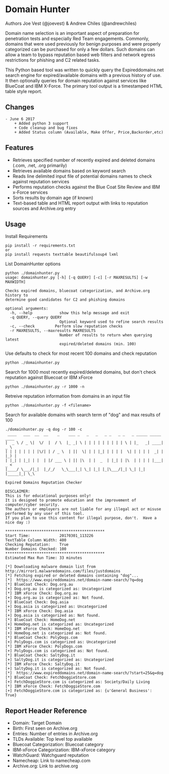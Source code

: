# Domain Hunter

Authors Joe Vest (@joevest) & Andrew Chiles (@andrewchiles)

Domain name selection is an important aspect of preparation for penetration tests and especially Red Team engagements. Commonly, domains that were used previously for benign purposes and were properly categorized can be purchased for only a few dollars. Such domains can allow a team to bypass reputation based web filters and network egress restrictions for phishing and C2 related tasks. 

This Python based tool was written to quickly query the Expireddomains.net search engine for expired/available domains with a previous history of use. It then optionally queries for domain reputation against services like BlueCoat and IBM X-Force. The primary tool output is a timestamped HTML table style report.

## Changes

    - June 6 2017
        + Added python 3 support
        + Code cleanup and bug fixes
        + Added Status column (Available, Make Offer, Price,Backorder,etc)

## Features

- Retrieves specified number of recently expired and deleted domains (.com, .net, .org primarily)
- Retrieves available domains based on keyword search
- Reads line delimited input file of potential domains names to check against reputation services
- Performs reputation checks against the Blue Coat Site Review and IBM x-Force services
- Sorts results by domain age (if known)
- Text-based table and HTML report output with links to reputation sources and Archive.org entry

## Usage

Install Requirements

    pip install -r requirements.txt
    or
    pip install requests texttable beautifulsoup4 lxml

List DomainHunter options
    
    python ./domainhunter.py
    usage: domainhunter.py [-h] [-q QUERY] [-c] [-r MAXRESULTS] [-w MAXWIDTH]

    Checks expired domains, bluecoat categorization, and Archive.org history to
    determine good candidates for C2 and phishing domains

    optional arguments:
      -h, --help            show this help message and exit
      -q QUERY, --query QUERY
                            Optional keyword used to refine search results
      -c, --check         Perform slow reputation checks
      -r MAXRESULTS, --maxresults MAXRESULTS
                            Number of results to return when querying latest
                            expired/deleted domains (min. 100)

Use defaults to check for most recent 100 domains and check reputation
    
    python ./domainhunter.py

Search for 1000 most recently expired/deleted domains, but don't check reputation against Bluecoat or IBM xForce

    python ./domainhunter.py -r 1000 -n

Retreive reputation information from domains in an input file

    python ./domainhunter.py -f <filename>

Search for available domains with search term of "dog" and max results of 100
    
    ./domainhunter.py -q dog -r 100 -c
     ____   ___  __  __    _    ___ _   _   _   _ _   _ _   _ _____ _____ ____
    |  _ \ / _ \|  \/  |  / \  |_ _| \ | | | | | | | | | \ | |_   _| ____|  _ \
    | | | | | | | |\/| | / _ \  | ||  \| | | |_| | | | |  \| | | | |  _| | |_) |
    | |_| | |_| | |  | |/ ___ \ | || |\  | |  _  | |_| | |\  | | | | |___|  _ <
    |____/ \___/|_|  |_/_/   \_\___|_| \_| |_| |_|\___/|_| \_| |_| |_____|_| \_\

    Expired Domains Reputation Checker

    DISCLAIMER:
    This is for educational purposes only!
    It is designed to promote education and the improvement of computer/cyber security.
    The authors or employers are not liable for any illegal act or misuse performed by any user of this tool.
    If you plan to use this content for illegal purpose, don't.  Have a nice day :)

    ********************************************
    Start Time:             20170301_113226
    TextTable Column Width: 400
    Checking Reputation:    True
    Number Domains Checked: 100
    ********************************************
    Estimated Max Run Time: 33 minutes

    [*] Downloading malware domain list from http://mirror1.malwaredomains.com/files/justdomains
    [*] Fetching expired or deleted domains containing "dog"...
    [*]  https://www.expireddomains.net/domain-name-search/?q=dog
    [*] BlueCoat Check: Dog.org.au
    [+] Dog.org.au is categorized as: Uncategorized
    [*] IBM xForce Check: Dog.org.au
    [+] Dog.org.au is categorized as: Not found.
    [*] BlueCoat Check: Dog.asia
    [+] Dog.asia is categorized as: Uncategorized
    [*] IBM xForce Check: Dog.asia
    [+] Dog.asia is categorized as: Not found.
    [*] BlueCoat Check: HomeDog.net
    [+] HomeDog.net is categorized as: Uncategorized
    [*] IBM xForce Check: HomeDog.net
    [+] HomeDog.net is categorized as: Not found.
    [*] BlueCoat Check: PolyDogs.com
    [+] PolyDogs.com is categorized as: Uncategorized
    [*] IBM xForce Check: PolyDogs.com
    [+] PolyDogs.com is categorized as: Not found.
    [*] BlueCoat Check: SaltyDog.it
    [+] SaltyDog.it is categorized as: Uncategorized
    [*] IBM xForce Check: SaltyDog.it
    [+] SaltyDog.it is categorized as: Not found.
    [*]  https://www.expireddomains.net/domain-name-search/?start=25&q=dog
    [*] BlueCoat Check: FetchDoggieStore.com
    [+] FetchDoggieStore.com is categorized as: Society/Daily Living
    [*] IBM xForce Check: FetchDoggieStore.com
    [+] FetchDoggieStore.com is categorized as: {u'General Business': True}

## Report Header Reference

 - Domain: Target Domain
 - Birth: First seen on Archive.org
 - Entries: Number of entries in Archive.org
 - TLDs Available: Top level top available
 - Bluecoat Categorization: Bluecoat category
 - IBM-xForce Categorization: IBM-xForce category
 - WatchGuard: Watchguard reputation
 - Namecheap: Link to namecheap.com
 - Archive.org: Link to archive.org